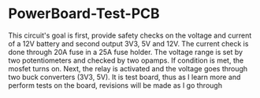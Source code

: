 # PowerBoard-Test-PCB
This circuit's goal is first, provide safety checks on the voltage and current of a 12V battery and second output 3V3, 5V and 12V. The current check is done through 20A fuse in a 25A fuse holder. The voltage range is set by two potentiometers and checked by two opamps. If condition is met, the mosfet turns on. Next, the relay is activated and the voltage goes through two buck converters (3V3, 5V). 
It is test board, thus as I learn more and perform tests on the board, revisions will be made as I go through
